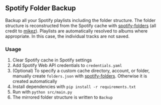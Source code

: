## Spotify Folder Backup

Backup all your Spotify playlists including the folder structure.
The folder structure is reconstructed from the Spotify cache with [spotify-folders](https://github.com/mikez/spotify-folders)
(all credit to [mikez](https://github.com/mikez)).
Playlists are automatically resolved to albums where appropriate.
In this case, the individual tracks are not saved.

### Usage
1. Clear Spotify cache in Spotify settings
2. Add Spotify Web API credentials to `credentials.yaml`
3. (Optional) To specify a custom cache directory, account, or folder,
manually create `folders.json` with [spotify-folders](https://github.com/mikez/spotify-folders).
Otherwise it is created automatically
4. Install dependencies with `pip install -r requirements.txt`
5. Run with `python src/main.py`
6. The mirrored folder structure is written to `Backup`
